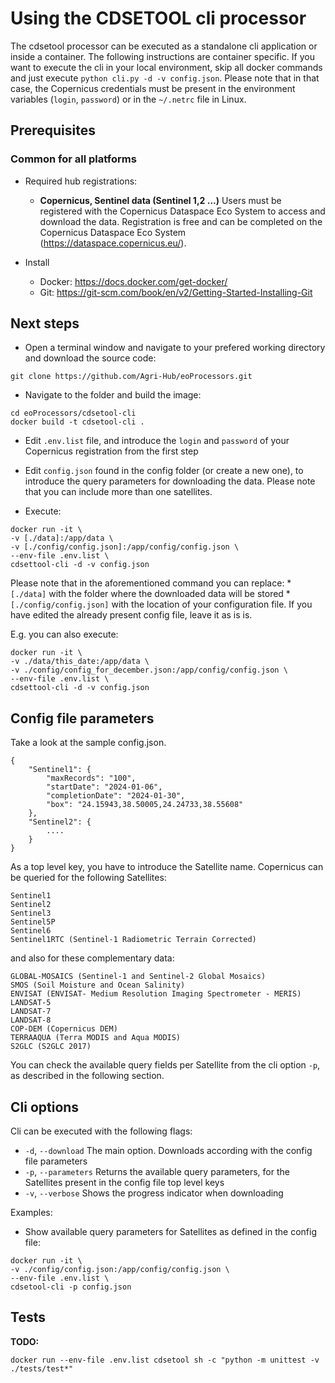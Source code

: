 # Using the CDSETOOL cli processor
The cdsetool processor can be executed as a standalone cli application or inside a container. The following instructions are container specific. If you want to execute the cli in your local environment, skip all docker commands and just execute `python cli.py -d -v config.json`. Please note that in that case, the Copernicus credentials must be present in the environment variables (`login`, `password`) or in the `~/.netrc` file in Linux.


## Prerequisites
### Common for all platforms

* Required hub registrations:
  * **Copernicus, Sentinel data (Sentinel 1,2 ...)**
    Users must be registered with the Copernicus Dataspace Eco System to access and download the data. Registration is free and can be completed on the Copernicus Dataspace Eco System (https://dataspace.copernicus.eu/).

* Install
    * Docker: https://docs.docker.com/get-docker/
    * Git:  https://git-scm.com/book/en/v2/Getting-Started-Installing-Git

## Next steps

* Open a terminal window and navigate to your prefered working directory and download the source code:

```
git clone https://github.com/Agri-Hub/eoProcessors.git
```

* Navigate to the folder and build the image:

```
cd eoProcessors/cdsetool-cli
docker build -t cdsetool-cli .
```

* Edit `.env.list` file, and introduce the `login` and `password` of your Copernicus registration from the first step

* Edit `config.json` found in the config folder (or create a new one), to introduce the query parameters for downloading the data. Please note that you can include more than one satellites.

* Execute:

```
docker run -it \
-v [./data]:/app/data \
-v [./config/config.json]:/app/config/config.json \
--env-file .env.list \
cdsettool-cli -d -v config.json
```

Please note that in the aforementioned command you can replace:
    * `[./data]` with the folder where the downloaded data will be stored
    * `[./config/config.json]` with the location of your configuration file. If you have edited the already present config file, leave it as is is.

E.g. you can also execute: 
```
docker run -it \
-v ./data/this_date:/app/data \
-v ./config/config_for_december.json:/app/config/config.json \
--env-file .env.list \
cdsettool-cli -d -v config.json
```

## Config file parameters
Take a look at the sample config.json. 
```
{
    "Sentinel1": {
        "maxRecords": "100",
        "startDate": "2024-01-06",
        "completionDate": "2024-01-30",
        "box": "24.15943,38.50005,24.24733,38.55608"
    },
    "Sentinel2": {
        ....
    }        
}
```
As a top level key, you have to introduce the Satellite name. Copernicus can be queried for the following Satellites: 

    Sentinel1 
    Sentinel2 
    Sentinel3 
    Sentinel5P
    Sentinel6
    Sentinel1RTC (Sentinel-1 Radiometric Terrain Corrected)

and also for these complementary data:


    GLOBAL-MOSAICS (Sentinel-1 and Sentinel-2 Global Mosaics)
    SMOS (Soil Moisture and Ocean Salinity)
    ENVISAT (ENVISAT- Medium Resolution Imaging Spectrometer - MERIS)
    LANDSAT-5
    LANDSAT-7
    LANDSAT-8
    COP-DEM (Copernicus DEM)
    TERRAAQUA (Terra MODIS and Aqua MODIS)
    S2GLC (S2GLC 2017)

You can check the available query fields per Satellite from the cli option `-p`, as described in the following section.  

## Cli options
Cli can be executed with the following flags:
* `-d`, `--download` The main option. Downloads according with the config file parameters
* `-p`, `--parameters` Returns the available query parameters, for the Satellites present in the config file top level keys
* `-v`, `--verbose` Shows the progress indicator when downloading

Examples:
* Show available query parameters for Satellites as defined in the config file:

```
docker run -it \
-v ./config/config.json:/app/config/config.json \
--env-file .env.list \
cdsetool-cli -p config.json
```


## Tests

**TODO:**

```
docker run --env-file .env.list cdsetool sh -c "python -m unittest -v ./tests/test*"
```